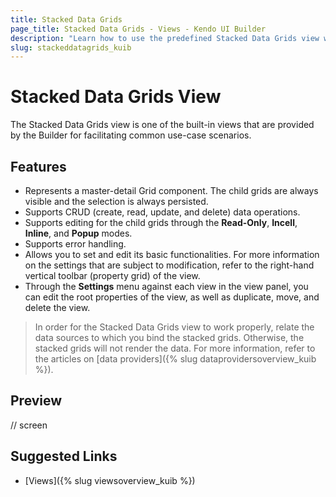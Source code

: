 ```yaml
---
title: Stacked Data Grids
page_title: Stacked Data Grids - Views - Kendo UI Builder
description: "Learn how to use the predefined Stacked Data Grids view which is provided by the Kendo UI Builder tool for creating and managing Angular and AngularJS-based web applications."
slug: stackeddatagrids_kuib
---
```


# Stacked Data Grids View

The Stacked Data Grids view is one of the built-in views that are provided by the Builder for facilitating common use-case scenarios.  

## Features

* Represents a master-detail Grid component. The child grids are always visible and the selection is always persisted.
* Supports CRUD (create, read, update, and delete) data operations.
* Supports editing for the child grids through the **Read-Only**, **Incell**, **Inline**, and **Popup** modes.
* Supports error handling.
* Allows you to set and edit its basic functionalities. For more information on the settings that are subject to modification, refer to the right-hand vertical toolbar (property grid) of the view.
* Through the **Settings** menu against each view in the view panel, you can edit the root properties of the view, as well as duplicate, move, and delete the view.

> In order for the Stacked Data Grids view to work properly, relate the data sources to which you bind the stacked grids. Otherwise, the stacked grids will not render the data. For more information, refer to the articles on [data providers]({% slug dataprovidersoverview_kuib %}).

## Preview

// screen

## Suggested Links

* [Views]({% slug viewsoverview_kuib %})
